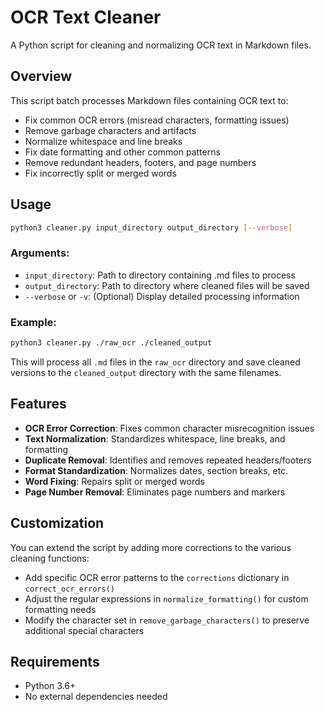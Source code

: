 # OCR Text Cleaner

A Python script for cleaning and normalizing OCR text in Markdown files.

## Overview

This script batch processes Markdown files containing OCR text to:
- Fix common OCR errors (misread characters, formatting issues)
- Remove garbage characters and artifacts
- Normalize whitespace and line breaks
- Fix date formatting and other common patterns
- Remove redundant headers, footers, and page numbers
- Fix incorrectly split or merged words

## Usage

```bash
python3 cleaner.py input_directory output_directory [--verbose]
```

### Arguments:
- `input_directory`: Path to directory containing .md files to process
- `output_directory`: Path to directory where cleaned files will be saved
- `--verbose` or `-v`: (Optional) Display detailed processing information

### Example:
```bash
python3 cleaner.py ./raw_ocr ./cleaned_output
```

This will process all `.md` files in the `raw_ocr` directory and save cleaned versions to the `cleaned_output` directory with the same filenames.

## Features

- **OCR Error Correction**: Fixes common character misrecognition issues
- **Text Normalization**: Standardizes whitespace, line breaks, and formatting
- **Duplicate Removal**: Identifies and removes repeated headers/footers
- **Format Standardization**: Normalizes dates, section breaks, etc.
- **Word Fixing**: Repairs split or merged words
- **Page Number Removal**: Eliminates page numbers and markers

## Customization

You can extend the script by adding more corrections to the various cleaning functions:

- Add specific OCR error patterns to the `corrections` dictionary in `correct_ocr_errors()`
- Adjust the regular expressions in `normalize_formatting()` for custom formatting needs
- Modify the character set in `remove_garbage_characters()` to preserve additional special characters

## Requirements

- Python 3.6+
- No external dependencies needed 